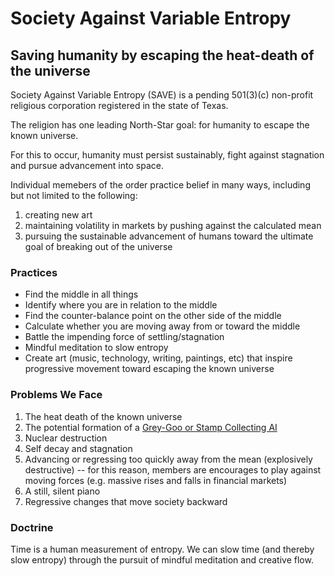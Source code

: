 # Society Against Variable Entropy
## Saving humanity by escaping the heat-death of the universe

Society Against Variable Entropy (SAVE) is a pending 501(3)(c) non-profit religious corporation registered in the state of Texas.

The religion has one leading North-Star goal: for humanity to escape the known universe.

For this to occur, humanity must persist sustainably, fight against stagnation and pursue advancement into space.

Individual memebers of the order practice belief in many ways, including but not limited to the following:

1. creating new art
2. maintaining volatility in markets by pushing against the calculated mean
3. pursuing the sustainable advancement of humans toward the ultimate goal of breaking out of the universe

### Practices
  - Find the middle in all things
  - Identify where you are in relation to the middle
  - Find the counter-balance point on the other side of the middle
  - Calculate whether you are moving away from or toward the middle
  - Battle the impending force of settling/stagnation
  - Mindful meditation to slow entropy
  - Create art (music, technology, writing, paintings, etc) that inspire progressive movement toward escaping the known universe

### Problems We Face

1. The heat death of the known universe
2. The potential formation of a [Grey-Goo or Stamp Collecting AI](https://www.youtube.com/watch?v=tcdVC4e6EV4)
3. Nuclear destruction
4. Self decay and stagnation
5. Advancing or regressing too quickly away from the mean (explosively destructive) -- for this reason, members are encourages to play against moving forces (e.g. massive rises and falls in financial markets)
6. A still, silent piano
7. Regressive changes that move society backward


### Doctrine

Time is a human measurement of entropy. We can slow time (and thereby slow entropy) through the pursuit of mindful meditation and creative flow.